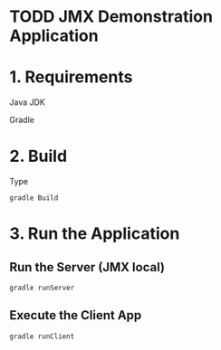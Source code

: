 TODD JMX Demonstration Application
========================

# 1. Requirements

Java JDK

Gradle

# 2. Build

Type

	gradle Build

# 3. Run the Application

## Run the Server (JMX local)

	gradle runServer

## Execute the Client App

	gradle runClient
